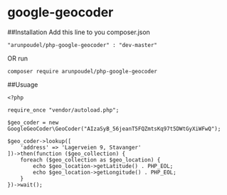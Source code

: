 # google-geocoder

##Installation
Add this line to you composer.json

`"arunpoudel/php-google-geocoder" : "dev-master"`

OR run

`composer require arunpoudel/php-google-geocoder`

##Usuage

```
<?php

require_once "vendor/autoload.php";

$geo_coder = new GoogleGeoCoder\GeoCoder("AIzaSyB_56jeanT5FQZmtsKq97t5DWtGyXiWFwQ");

$geo_coder->lookup([
    'address' => 'Lagerveien 9, Stavanger'
])->then(function ($geo_collection) {
    foreach ($geo_collection as $geo_location) {
        echo $geo_location->getLatitude() . PHP_EOL;
        echo $geo_location->getLongitude() . PHP_EOL;
    }
})->wait();
```

